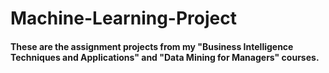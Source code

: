 # Machine-Learning-Project
#### These are the assignment projects from my "Business Intelligence Techniques and  Applications" and "Data Mining for Managers" courses.

